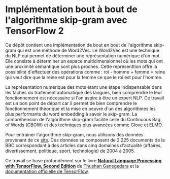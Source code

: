 # Implémentation bout à bout de l'algorithme skip-gram avec TensorFlow 2
Ce dépôt contient une implémentation de bout en bout de l'algorithme skip-gram qui est une méthode de Word2Vec. Le Word2Vec est une technique du NLP qui permet de déterminer une représentation numérique d'un mot. Elle consiste à déterminer un espace multidimensionnel où les mots qui ont une proximité sémantique sont plus proches. Cette représenttion offre la possibilité d'effectuer des opérations comme : roi - homme + femme = reine qui veut dire que la reine est pour la femme ce que le roi est pour l'homme.  

La représentation numérique des mots étant une étape indispensable dans les taches du traitement automatique des langues, bien comprendre le leur fonctionnement est nécessaire si l'on aspire à être un expert NLP. Ce travail est un bon point de départ car il permet de bien comprendre le fonctionnement théorique et la mise en oeuvre d'un des algorithmes les plus performants du word embedding à savoir le skip-gram. La compréhension de l'algorithme skip-gram facilite celle du Continuous Bag of Words (CBOW) et des techniques plus avancées comme Glove et ELMO.  

Pour entrainer l'algorithme skip-gram, nous utilisons des données provenant de ce [site](http://mlg.ucd.ie/datasets/bbc.html). Ces données se composent de 2 225 documents de la BBC correspondant à des articles dans cinq domaines d'actualité (affaires, divertissement, politique, sport, technologie) de 2004 à 2005.  

Ce travail se base profondément sur le livre [**Natural Language Processing with TensorFlow, Second Edition**](https://www.amazon.fr/Natural-Language-Processing-TensorFlow-sought-after/dp/1838641351/ref=tmm_pap_swatch_0?_encoding=UTF8&qid=1697820792&sr=8-4) de [Thushan Ganegedara](https://www.linkedin.com/in/thushanganegedara/) et la [documentation officielle de TensorFlow](https://www.tensorflow.org/api_docs/python/tf). 